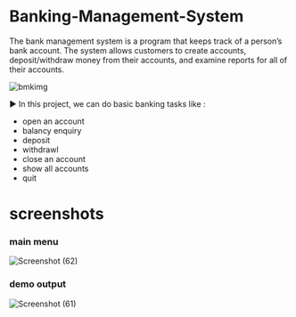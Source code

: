 # Banking-Management-System
The bank management system is a program that keeps track of a person’s bank account. The system allows customers to create accounts, deposit/withdraw money from their accounts, and examine reports for all of their accounts.

![bmkimg](https://user-images.githubusercontent.com/118240899/201843652-2430a20c-a5cc-47af-bb09-815137863d70.jpeg)


▶️ In this project, we can do basic banking tasks like :
 - open an account
 - balancy enquiry
 - deposit
 - withdrawl
 - close an account
 - show all accounts
 - quit




# __screenshots__
### main menu
![Screenshot (62)](https://user-images.githubusercontent.com/118240899/201847771-868f4333-bbcb-4d56-b689-558d4e380586.png)

### demo output
![Screenshot (61)](https://user-images.githubusercontent.com/118240899/201847786-3a474510-f44e-4253-ab79-d1113c20999f.png)
